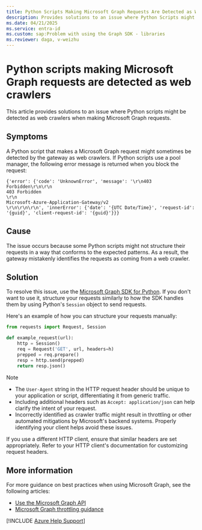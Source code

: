 ```yaml
---
title: Python Scripts Making Microsoft Graph Requests Are Detected as Web Crawlers
description: Provides solutions to an issue where Python Scripts might be detected as web crawlers when making Microsoft Graph requests.
ms.date: 04/21/2025
ms.service: entra-id
ms.custom: sap:Problem with using the Graph SDK - libraries
ms.reviewer: daga, v-weizhu
---
```

# Python scripts making Microsoft Graph requests are detected as web crawlers

This article provides solutions to an issue where Python scripts might be detected as web crawlers when making Microsoft Graph requests.

## Symptoms

A Python script that makes a Microsoft Graph request might sometimes be detected by the gateway as web crawlers. If Python scripts use a pool manager, the following error message is returned when you block the request:

```output
{'error': {'code': 'UnknownError', 'message': '\r\n403 Forbidden\r\n\r\n
403 Forbidden
\r\n
Microsoft-Azure-Application-Gateway/v2
\r\n\r\n\r\n', 'innerError': {'date': '{UTC Date/Time}', 'request-id': '{guid}', 'client-request-id': '{guid}'}}}
```

## Cause

The issue occurs because some Python scripts might not structure their requests in a way that conforms to the expected patterns. As a result, the gateway mistakenly identifies the requests as coming from a web crawler.

## Solution

To resolve this issue, use the [Microsoft Graph SDK for Python](https://github.com/microsoftgraph/msgraph-sdk-python-core). If you don't want to use it, structure your requests similarly to how the SDK handles them by using Python's `Session` object to send requests.

Here's an example of how you can structure your requests manually:

```python
from requests import Request, Session

def example_request(url):
    http = Session()
    req = Request('GET', url, headers=h)
    prepped = req.prepare()
    resp = http.send(prepped)
    return resp.json()
```

> [!NOTE]
> - The `User-Agent` string in the HTTP request header should be unique to your application or script, differentiating it from generic traffic.
> - Including additional headers such as `Accept: application/json` can help clarify the intent of your request.
> - Incorrectly identified as crawler traffic might result in throttling or other automated mitigations by Microsoft's backend systems. Properly identifying your client helps avoid these issues.

If you use a different HTTP client, ensure that similar headers are set appropriately. Refer to your HTTP client's documentation for customizing request headers.

## More information

For more guidance on best practices when using Microsoft Graph, see the following articles:

- [Use the Microsoft Graph API](/graph/use-the-api)
- [Microsoft Graph throttling guidance](/graph/throttling)

[!INCLUDE [Azure Help Support](../../../includes/azure-help-support.md)]
